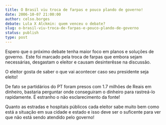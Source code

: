 ```yaml
---
title: O Brasil viu troca de farpas e pouco plando de governo!
date: 2006-10-07 21:00:00
author: celso.borges
debate: Lula X Alckmin: quem venceu o debate?
slug: o-brasil-viu-troca-de-farpas-e-pouco-plando-de-governo
status: publish 
type: post
---
```


Espero que o próximo debate tenha maior foco em planos e soluções de governo.  Este foi marcado pela troca de farpas que embora sejam necessárias, desgastam o eleitor e causam desinterêsse na discussão.  


O eleitor gosta de saber o que vai acontecer caso seu presidente seja eleito!


De fato se partidários do PT foram presos com 1.7 milhões de Reais em dinheiro, bastaria perguntar onde conseguiram o dinheiro para rastreá-lo rapidamente. É estranho o não esclarecimento da fonte!


Quanto as estradas e hospitais públicos cada eleitor sabe muito bem como está a situação em sua cidade e estado e isso deve ser o suficente para ver que não está sendo atendido pelo governo!


 


 



